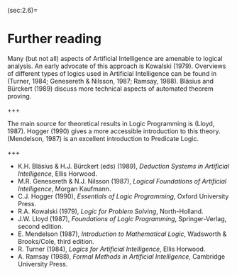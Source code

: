 <!--H3: Section-->
(sec:2.6)=
# Further reading #

Many (but not all) aspects of Artificial Intelligence are amenable to logical analysis. An early advocate of this approach is Kowalski (1979). Overviews of different types of logics used in Artificial Intelligence can be found in (Turner, 1984; Genesereth & Nilsson, 1987; Ramsay, 1988). Bl&auml;sius and B&uuml;rckert (1989) discuss more technical aspects of automated theorem proving.

+++

The main source for theoretical results in Logic Programming is (Lloyd, 1987). Hogger (1990) gives a more accessible introduction to this theory. (Mendelson, 1987) is an excellent introduction to Predicate Logic.

+++

* K.H. Bl&auml;sius & H.J. B&uuml;rckert (eds) (1989), *Deduction Systems in Artificial Intelligence*, Ellis Horwood.
* M.R. Genesereth & N.J. Nilsson (1987), *Logical Foundations of Artificial Intelligence*, Morgan Kaufmann.
* C.J. Hogger (1990), *Essentials of Logic Programming*, Oxford University Press.
* R.A. Kowalski (1979), *Logic for Problem Solving*, North-Holland.
* J.W. Lloyd (1987), *Foundations of Logic Programming*, Springer-Verlag, second edition.
* E. Mendelson (1987), *Introduction to Mathematical Logic*, Wadsworth & Brooks/Cole, third edition.
* R. Turner (1984), *Logics for Artificial Intelligence*, Ellis Horwood.
* A. Ramsay (1988), *Formal Methods in Artificial Intelligence*, Cambridge University Press.
